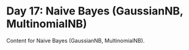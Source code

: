 # Day 17: Naive Bayes (GaussianNB, MultinomialNB)

Content for Naive Bayes (GaussianNB, MultinomialNB).
